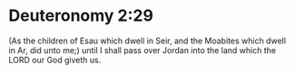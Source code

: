 # Deuteronomy 2:29

(As the children of Esau which dwell in Seir, and the Moabites which dwell in Ar, did unto me;) until I shall pass over Jordan into the land which the LORD our God giveth us.